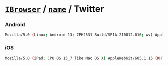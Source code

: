 # [`IBrowser`](/api/ua-parser-js/get-browser.md) / [`name`](../name.md) / Twitter

### Android

```sh
Mozilla/5.0 (Linux; Android 13; CPH2531 Build/SP1A.210812.016; wv) AppleWebKit/537.36 (KHTML, like Gecko) Version/4.0 Chrome/123.0.6312.120 Mobile Safari/537.36 TwitterAndroid
```

### iOS

```sh
Mozilla/5.0 (iPad; CPU OS 15_7 like Mac OS X) AppleWebKit/605.1.15 (KHTML, like Gecko) Mobile/19H12 Twitter for iPhone/10.34
```